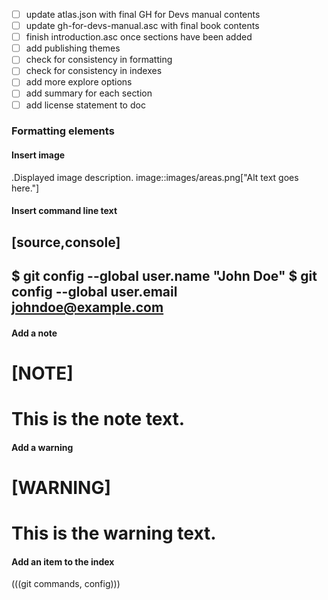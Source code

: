 - [ ] update atlas.json with final GH for Devs manual contents
- [ ] update gh-for-devs-manual.asc with final book contents
- [ ] finish introduction.asc once sections have been added
- [ ] add publishing themes
- [ ] check for consistency in formatting
- [ ] check for consistency in indexes
- [ ] add more explore options
- [ ] add summary for each section
- [ ] add license statement to doc

### Formatting elements

#### Insert image

.Displayed image description.
image::images/areas.png["Alt text goes here."]

#### Insert command line text

[source,console]
----
$ git config --global user.name "John Doe"
$ git config --global user.email johndoe@example.com
----

#### Add a note

[NOTE]
====
This is the note text.
====

#### Add a warning

[WARNING]
====
This is the warning text.
====

#### Add an item to the index

(((git commands, config)))
